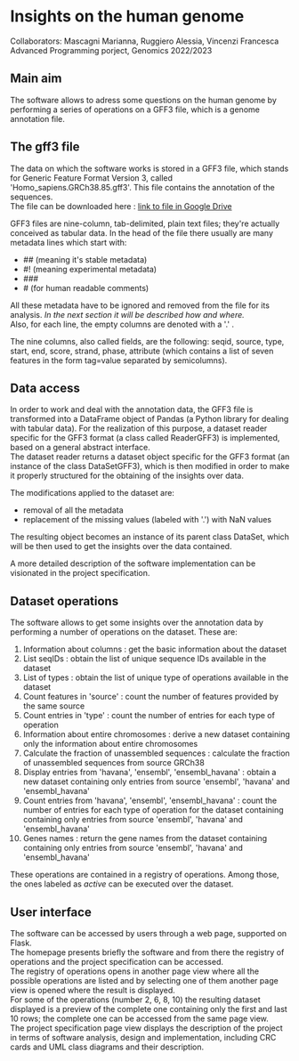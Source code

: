 # Insights on the human genome
Collaborators: Mascagni Marianna, Ruggiero Alessia, Vincenzi Francesca <br>
Advanced Programming porject, Genomics 2022/2023
## Main aim
The software allows to adress some questions on the human genome by performing a series of operations on a GFF3 file, which is a genome annotation file.
## The gff3 file
The data on which the software works is stored in a GFF3 file, which stands for Generic Feature Format Version 3, called 'Homo_sapiens.GRCh38.85.gff3'. This file contains the annotation of the sequences.<br>
The file can be downloaded here : [link to file in Google Drive](https://drive.google.com/file/d/1AAke_vEC7LK0uasCoXE3Ge-KHeSYOWwK/view?usp=share_link)

GFF3 files are nine-column, tab-delimited, plain text files; they're actually conceived as tabular data. In the head of the file there usually are many metadata lines which start with:
- \## (meaning it's stable metadata)
- #! (meaning experimental metadata)
- \###
- \# (for human readable comments)

All these metadata have to be ignored and removed from the file for its analysis.
*In the next section it will be described how and where.* <br>
Also, for each line, the empty columns are denoted with a '.' .

The nine columns, also called fields, are the following: seqid, source, type, start, end, score, strand, phase, attribute (which contains a list of seven features in the form tag=value separated by semicolumns).

## Data access
In order to work and deal with the annotation data, the GFF3 file is transformed into a DataFrame object of Pandas (a Python library for dealing with tabular data).
For the realization of this purpose, a dataset reader specific for the GFF3 format (a class called ReaderGFF3) is implemented, based on a general abstract interface.<br>
The dataset reader returns a dataset object specific for the GFF3 format (an instance of the class DataSetGFF3), which is then modified in order to make it properly structured for the obtaining of the insights over data.

The modifications applied to the dataset are:
- removal of all the metadata
- replacement of the missing values (labeled with '.') with NaN values

The resulting object becomes an instance of its parent class DataSet, which will be then used to get the insights over the data contained.

A more detailed description of the software implementation can be visionated in the project specification.

## Dataset operations
The software allows to get some insights over the annotation data by performing a number of operations on the dataset. These are:
1. Information about columns : get the basic information about the dataset
2. List seqIDs : obtain the list of unique sequence IDs available in the dataset
3. List of types : obtain the list of unique type of operations available in the dataset
4. Count features in 'source' : count the number of features provided by the same source
5. Count entries in 'type' : count the number of entries for each type of operation
6. Information about entire chromosomes : derive a new dataset containing only the information about entire chromosomes
7. Calculate the fraction of unassembled sequences : calculate the fraction of unassembled sequences from source GRCh38
8. Display entries from 'havana', 'ensembl', 'ensembl_havana' : obtain a new dataset containing only entries from source 'ensembl', 'havana' and 'ensembl_havana'
9. Count entries from 'havana', 'ensembl', 'ensembl_havana' : count the number of entries for each type of operation for the dataset containing containing only entries from source 'ensembl', 'havana' and 'ensembl_havana'
10. Genes names : return the gene names from the dataset containing containing only entries from source 'ensembl', 'havana' and 'ensembl_havana'

These operations are contained in a registry of operations. Among those, the ones labeled as *active* can be executed over the dataset.

## User interface
The software can be accessed by users through a web page, supported on Flask. <br>
The homepage presents briefly the software and from there the registry of operations and the project specification can be accessed. <br>
The registry of operations opens in another page view where all the possible operations are listed and by selecting one of them another page view is opened where the result is displayed. <br>
For some of the operations (number 2, 6, 8, 10) the resulting dataset displayed is a preview of the complete one containing only the first and last 10 rows; the complete one can be accessed from the same page view. <br>
The project specification page view displays the description of the project in terms of software analysis, design and implementation, including CRC cards and UML class diagrams and their description.
